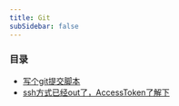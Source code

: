 ```yaml
---
title: Git
subSidebar: false
---
```



### 目录

- [写个git提交脚本](./2022-07-25.md)
- [ssh方式已经out了，AccessToken了解下](./2022-07-28.md)

